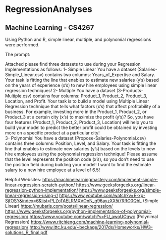 # RegressionAnalyses
## Machine Learning - CS4267

Using Python and R, simple linear, multiple, and polynomial regressions were performed.

The prompt:

Attached please find three datasets to use during your Regression Implementations as follows:
1- Simple Linear 
You have a dataset (Salaries-Simple_Linear.csv) contains two columns: Years_of_Expertise and Salary. 
Your task is fitting the line that enables to estimate new salaries (y’s) based on the years of experience (x’s) to new hire employees using simple linear regression techniques!
2- Multiple 
You have a dataset (3-Products-Multiple.csv) contains four columns: Product_1, Product_2, Product_3, Location, and Profit. 
Your task is to build a model using Multiple Linear Regression technique that tells what factors (x’s) that affect profitability of a business. For example, investing more in the Product_1, Product_2, or Product_3 at a certain city (x’s) to maximize the profit (y’s)?
So, you have four features (Product_1, Product_2, Product_3, Location) will help you to build your model to predict the better profit could be obtained by investing more on a specific product at a particular city!  
3- Polynomial 
You have a dataset (Propose-Salaries-Polynomial.csv) contains three columns: Position, Level, and Salary. 
Your task is fitting the line that enables to estimate new salaries (y’s) based on the levels to new hire employees using the polynomial regression technique! Please assume that the level represents the position code (x’s), so you don’t need to use the position field during building your model! 
I want to find the estimate salary to a new hire employee at a level of 6.5! 

Helpful Websites:
https://machinelearningmastery.com/implement-simple-linear-regression-scratch-python/
https://www.geeksforgeeks.org/linear-regression-python-implementation/
https://www.geeksforgeeks.org/simple-linear-regression-using-r/
https://www.youtube.com/watch?v=E-xp-SjfOSY&index=6&list=PLZoTAELRMXVOnN_g96ayzXX5i7RRO0QhL (Simple Linear)
https://mubaris.com/posts/linear-regression/
https://www.geeksforgeeks.org/python-implementation-of-polynomial-regression/
https://www.youtube.com/watch?v=FU_awoUOqwc (Polynimal Regression)
https://www.ritchieng.com/machine-learning-polynomial-regression/
http://www.ittc.ku.edu/~beckage/2017ds/Homeworks/HW3-solutions_R_final.pdf
